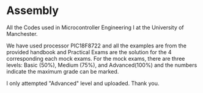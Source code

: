 # Assembly
All the Codes used in Microcontroller Engineering I at the University of Manchester.

We have used processor PIC18F8722 and all the examples are from the provided handbook and Practical Exams are the solution for the 4 corresponding each mock exams.
For the mock exams, there are three levels: Basic (50%), Medium (75%), and Advanced(100%) and the numbers indicate the maximum grade can be marked.

I only attempted "Advanced" level and uploaded. Thank you.
